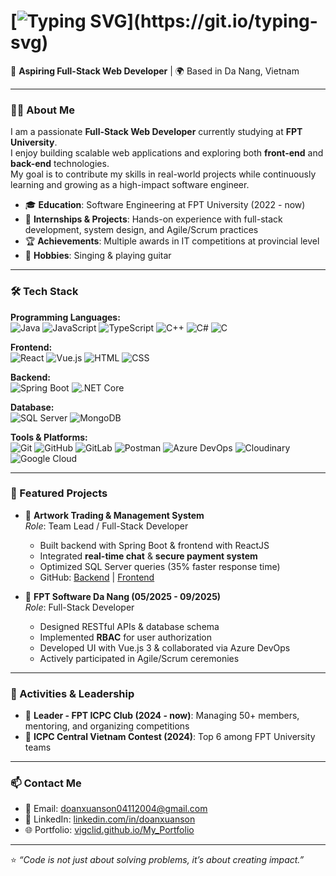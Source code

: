 # [![Typing SVG](https://readme-typing-svg.herokuapp.com?size=24&color=36BCF7&center=true&vCenter=true&width=600&lines=Hi+I'm+Son+👋;Full-Stack+Web+Developer;Java+%7C+React+%7C+Vue+%7C+.NET+%7C+SQL+Server;Always+learning+new+things!)](https://git.io/typing-svg)

🚀 **Aspiring Full-Stack Web Developer** | 🌍 Based in Da Nang, Vietnam  

---

### 👨‍💻 About Me
I am a passionate **Full-Stack Web Developer** currently studying at **FPT University**.  
I enjoy building scalable web applications and exploring both **front-end** and **back-end** technologies.  
My goal is to contribute my skills in real-world projects while continuously learning and growing as a high-impact software engineer.  

- 🎓 **Education**: Software Engineering at FPT University (2022 - now)  
- 💼 **Internships & Projects**: Hands-on experience with full-stack development, system design, and Agile/Scrum practices  
- 🏆 **Achievements**: Multiple awards in IT competitions at provincial level  
- 🎸 **Hobbies**: Singing & playing guitar  
---

### 🛠️ Tech Stack

**Programming Languages:**  
![Java](https://img.shields.io/badge/Java-ED8B00?style=for-the-badge&logo=openjdk&logoColor=white)
![JavaScript](https://img.shields.io/badge/JavaScript-323330?style=for-the-badge&logo=javascript&logoColor=F7DF1E)
![TypeScript](https://img.shields.io/badge/TypeScript-007ACC?style=for-the-badge&logo=typescript&logoColor=white)
![C++](https://img.shields.io/badge/C++-00599C?style=for-the-badge&logo=cplusplus&logoColor=white)
![C#](https://img.shields.io/badge/C%23-239120?style=for-the-badge&logo=c-sharp&logoColor=white)
![C](https://img.shields.io/badge/C-A8B9CC?style=for-the-badge&logo=c&logoColor=white)

**Frontend:**  
![React](https://img.shields.io/badge/React-20232A?style=for-the-badge&logo=react&logoColor=61DAFB)
![Vue.js](https://img.shields.io/badge/Vue.js-35495E?style=for-the-badge&logo=vuedotjs&logoColor=4FC08D)
![HTML](https://img.shields.io/badge/HTML5-E34F26?style=for-the-badge&logo=html5&logoColor=white)
![CSS](https://img.shields.io/badge/CSS3-1572B6?style=for-the-badge&logo=css3&logoColor=white)

**Backend:**  
![Spring Boot](https://img.shields.io/badge/Spring_Boot-6DB33F?style=for-the-badge&logo=springboot&logoColor=white)
![.NET Core](https://img.shields.io/badge/ASP.NET_Core-512BD4?style=for-the-badge&logo=dotnet&logoColor=white)

**Database:**  
![SQL Server](https://img.shields.io/badge/SQL_Server-CC2927?style=for-the-badge&logo=microsoftsqlserver&logoColor=white)
![MongoDB](https://img.shields.io/badge/MongoDB-47A248?style=for-the-badge&logo=mongodb&logoColor=white)

**Tools & Platforms:**  
![Git](https://img.shields.io/badge/Git-F05032?style=for-the-badge&logo=git&logoColor=white)
![GitHub](https://img.shields.io/badge/GitHub-100000?style=for-the-badge&logo=github&logoColor=white)
![GitLab](https://img.shields.io/badge/GitLab-330F63?style=for-the-badge&logo=gitlab&logoColor=white)
![Postman](https://img.shields.io/badge/Postman-FF6C37?style=for-the-badge&logo=postman&logoColor=white)
![Azure DevOps](https://img.shields.io/badge/Azure_DevOps-0078D7?style=for-the-badge&logo=azuredevops&logoColor=white)
![Cloudinary](https://img.shields.io/badge/Cloudinary-3448C5?style=for-the-badge&logo=cloudinary&logoColor=white)
![Google Cloud](https://img.shields.io/badge/Google_Cloud-4285F4?style=for-the-badge&logo=googlecloud&logoColor=white)


---

### 📌 Featured Projects
- 🎨 **Artwork Trading & Management System**  
  *Role*: Team Lead / Full-Stack Developer  
  - Built backend with Spring Boot & frontend with ReactJS  
  - Integrated **real-time chat** & **secure payment system**  
  - Optimized SQL Server queries (35% faster response time)  
  - GitHub: [Backend](https://github.com/Ty142/ArtHub-SWP) | [Frontend](https://github.com/Vigclid/Frontend-SWP301)  

- 💼 **FPT Software Da Nang (05/2025 - 09/2025)**  
  *Role*: Full-Stack Developer  
  - Designed RESTful APIs & database schema  
  - Implemented **RBAC** for user authorization  
  - Developed UI with Vue.js 3 & collaborated via Azure DevOps  
  - Actively participated in Agile/Scrum ceremonies  

---

### 🤝 Activities & Leadership
- 👑 **Leader - FPT ICPC Club (2024 - now)**: Managing 50+ members, mentoring, and organizing competitions  
- 🏅 **ICPC Central Vietnam Contest (2024)**: Top 6 among FPT University teams  

---

### 📫 Contact Me
- 📧 Email: [doanxuanson04112004@gmail.com](mailto:doanxuanson04112004@gmail.com)  
- 💼 LinkedIn: [linkedin.com/in/doanxuanson](https://linkedin.com/in/doanxuanson)  
- 🌐 Portfolio: [vigclid.github.io/My_Portfolio](https://vigclid.github.io/My_Portfolio/)  

---

⭐️ *“Code is not just about solving problems, it’s about creating impact.”*  

